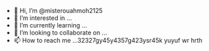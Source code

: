 - 👋 Hi, I’m @misterouahmoh2125
- 👀 I’m interested in ...
- 🌱 I’m currently learning ...
- 💞️ I’m looking to collaborate on ...
- 📫 How to reach me ...32327gy45y4357g423ysr45k yuyuf
wr hrth
<!---tsu rt
misterouahmoh2125/misterouahmoh2125 is a ✨ special ✨ repository because its `README.md` (this file) appears on your GitHub profile.
You can click the Preview link to take a look at your changes.
--->
